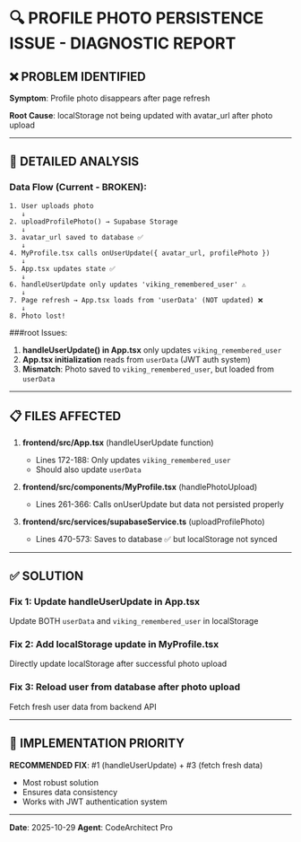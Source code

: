# 🔍 PROFILE PHOTO PERSISTENCE ISSUE - DIAGNOSTIC REPORT

## ❌ PROBLEM IDENTIFIED

**Symptom**: Profile photo disappears after page refresh

**Root Cause**: localStorage not being updated with avatar_url after photo upload

---

## 🔬 DETAILED ANALYSIS

### Data Flow (Current - BROKEN):

```
1. User uploads photo
   ↓
2. uploadProfilePhoto() → Supabase Storage
   ↓
3. avatar_url saved to database ✅
   ↓
4. MyProfile.tsx calls onUserUpdate({ avatar_url, profilePhoto })
   ↓
5. App.tsx updates state ✅
   ↓
6. handleUserUpdate only updates 'viking_remembered_user' ⚠️
   ↓
7. Page refresh → App.tsx loads from 'userData' (NOT updated) ❌
   ↓
8. Photo lost!
```

###root Issues:

1. **handleUserUpdate() in App.tsx** only updates `viking_remembered_user`
2. **App.tsx initialization** reads from `userData` (JWT auth system)
3. **Mismatch**: Photo saved to `viking_remembered_user`, but loaded from `userData`

---

## 📋 FILES AFFECTED

1. **frontend/src/App.tsx** (handleUserUpdate function)

   - Lines 172-188: Only updates `viking_remembered_user`
   - Should also update `userData`

2. **frontend/src/components/MyProfile.tsx** (handlePhotoUpload)

   - Lines 261-366: Calls onUserUpdate but data not persisted properly

3. **frontend/src/services/supabaseService.ts** (uploadProfilePhoto)
   - Lines 470-573: Saves to database ✅ but localStorage not synced

---

## ✅ SOLUTION

### Fix 1: Update handleUserUpdate in App.tsx

Update BOTH `userData` and `viking_remembered_user` in localStorage

### Fix 2: Add localStorage update in MyProfile.tsx

Directly update localStorage after successful photo upload

### Fix 3: Reload user from database after photo upload

Fetch fresh user data from backend API

---

## 🎯 IMPLEMENTATION PRIORITY

**RECOMMENDED FIX**: #1 (handleUserUpdate) + #3 (fetch fresh data)

- Most robust solution
- Ensures data consistency
- Works with JWT authentication system

---

**Date**: 2025-10-29
**Agent**: CodeArchitect Pro
